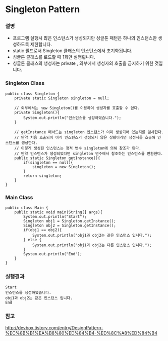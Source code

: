# Singleton Pattern

### 설명
- 프로그램 실행시 많은 인스턴스가 생성되지만 싱글톤 패턴은 하나의 인스턴스만 생성하도록 제한합니다.
- static 필드로서 Singleton 클래스의 인스턴스에서 초기화됩니다.
- 싱글톤 클래스를 로드할 때 1회만 실행횝니다.
- 싱글톤 클래스의 생성자는 private , 외부에서 생성자의 호출을 금지하기 위한 것입니다.

### Singleton Class
	public class Singleton {
        private static Singleton singleton = null;

        // 외부에서는 new Singleton()를 이용하여 생성자를 호출할 수 없다.
        private Singleton(){
            System.out.println("인스턴스를 생성하였습니다.");
        }

        // getInstance 메서드는 singleton 인스턴스가 이미 생성되어 있는지를 검사한다.
        // 만약 처음 호출되어 아직 인스턴스가 생성되지 않은 상황이라면 생성자를 호출해 인스턴스를 생성한다.
        // 이렇게 생성된 인스턴스는 정적 변수 singleton에 의해 참조가 된다.
        // 만약 인스턴스가 생성되었다면 singleton 변수에서 참조하는 인스턴스를 반환한다.
        public static Singleton getInstance(){
            if(singleton == null){
                singleton = new Singleton();
            }
            return singleton;
        }
    }

### Main Class
	public class Main {
        public static void main(String[] args){
            System.out.println("Start");
            Singleton obj1 = Singleton.getInstance();
            Singleton obj2 = Singleton.getInstance();
            if(obj1 == obj2){
                System.out.println("obj1과 obj2는 같은 인스턴스 입니다.");
            } else {
                System.out.println("obj1과 obj2는 다른 인스턴스 입니다.");
            }
            System.out.println("End");
        }
    }

### 실행결과
	Start
    인스턴스를 생성하였습니다.
    obj1과 obj2는 같은 인스턴스 입니다.
    End


### 참고
http://devbox.tistory.com/entry/DesignPattern-%EC%8B%B1%EA%B8%80%ED%84%B4-%ED%8C%A8%ED%84%B4

